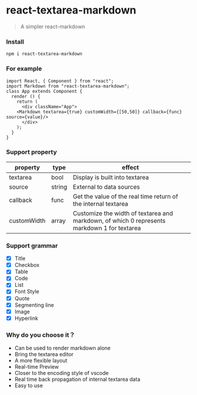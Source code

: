# react-textarea-markdown
> A simpler react-markdown

### Install
```
npm i react-textarea-markdown
```
### For example
```
import React, { Component } from "react";
import Markdown from "react-textarea-markdown";
class App extends Component {
  render () {
    return (
      <div className="App">
	<Markdown textarea={true} customWidth={[50,50]} callback={func} source={value}/>
      </div>
    );
  }
}
```

### Support property

| property | type | effect|
| --- | --- | ---- |
|textarea|bool| Display is built into textarea|
|source|string|External to data sources|
|callback|func|Get the value of the real time return of the internal textarea|
|customWidth|array|Customize the width of textarea and markdown, of which 0 represents markdown 1 for textarea|

### Support grammar

- [x] Title
- [x] Checkbox
- [x] Table
- [x] Code
- [x] List
- [x] Font Style
- [x] Quote
- [x] Segmenting line
- [x] Image
- [x] Hyperlink

### Why do you choose it？
+ Can be used to render markdown alone
+ Bring the textarea editor
+ A more flexible layout
+ Real-time Preview
+ Closer to the encoding style of vscode
+ Real time back propagation of internal textarea data
+ Easy to use
